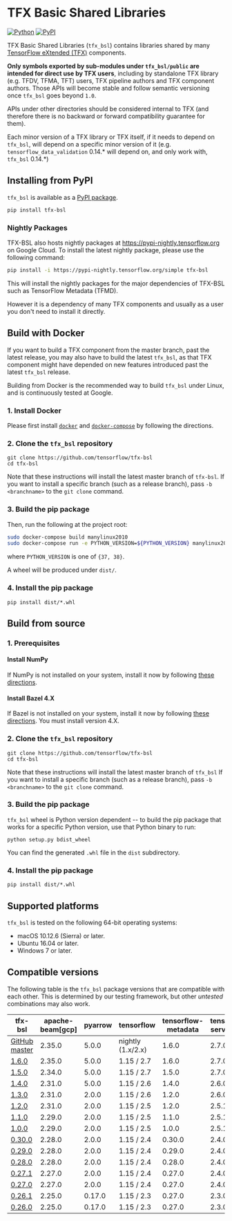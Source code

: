 # TFX Basic Shared Libraries

[![Python](https://img.shields.io/badge/python%20-3.7%7C3.8-blue)](https://github.com/tensorflow/tfx-bsl)
[![PyPI](https://badge.fury.io/py/tfx-bsl.svg)](https://badge.fury.io/py/tfx-bsl)

TFX Basic Shared Libraries (`tfx_bsl`) contains libraries shared by many
[TensorFlow eXtended (TFX)](https://www.tensorflow.org/tfx) components.

__Only symbols exported by sub-modules under `tfx_bsl/public` are intended for
direct use by TFX users__, including by standalone TFX library (e.g. TFDV, TFMA,
TFT) users, TFX pipeline authors and TFX component authors. Those APIs will
become stable and follow semantic versioning once `tfx_bsl` goes beyond `1.0`.

APIs under other directories should be considered internal to TFX
(and therefore there is no backward or forward compatibility guarantee for
them).

Each minor version of a TFX library or TFX itself, if it needs to
depend on `tfx_bsl`, will depend on a specific minor version of it (e.g.
`tensorflow_data_validation` 0.14.\* will depend on, and only work with,
`tfx_bsl` 0.14.\*)

## Installing from PyPI

`tfx_bsl` is available as a [PyPI package](https://pypi.org/project/tfx-bsl/).

```bash
pip install tfx-bsl
```

### Nightly Packages

TFX-BSL also hosts nightly packages at https://pypi-nightly.tensorflow.org on
Google Cloud. To install the latest nightly package, please use the following
command:

```bash
pip install -i https://pypi-nightly.tensorflow.org/simple tfx-bsl
```

This will install the nightly packages for the major dependencies of TFX-BSL
such as TensorFlow Metadata (TFMD).

However it is a dependency of many TFX components and usually as a user you
don't need to install it directly.

## Build with Docker

If you want to build a TFX component from the master branch, past the latest
release, you may also have to build the latest `tfx_bsl`, as that TFX component
might have depended on new features introduced past the latest `tfx_bsl`
release.

Building from Docker is the recommended way to build `tfx_bsl` under Linux,
and is continuously tested at Google.

### 1. Install Docker

Please first install [`docker`](https://docs.docker.com/install/) and
[`docker-compose`](https://docs.docker.com/compose/install/) by following the
directions.

### 2. Clone the `tfx_bsl` repository

```shell
git clone https://github.com/tensorflow/tfx-bsl
cd tfx-bsl
```

Note that these instructions will install the latest master branch of `tfx-bsl`.
If you want to install a specific branch (such as a release branch), pass
`-b <branchname>` to the `git clone` command.

### 3. Build the pip package

Then, run the following at the project root:

```bash
sudo docker-compose build manylinux2010
sudo docker-compose run -e PYTHON_VERSION=${PYTHON_VERSION} manylinux2010
```
where `PYTHON_VERSION` is one of `{37, 38}`.

A wheel will be produced under `dist/`.

### 4. Install the pip package

```shell
pip install dist/*.whl
```

## Build from source

### 1. Prerequisites

#### Install NumPy

If NumPy is not installed on your system, install it now by following [these
directions](https://www.scipy.org/scipylib/download.html).

#### Install Bazel 4.X

If Bazel is not installed on your system, install it now by following [these
directions](https://bazel.build/versions/master/docs/install.html). You must
install version 4.X.


### 2. Clone the `tfx_bsl` repository

```shell
git clone https://github.com/tensorflow/tfx-bsl
cd tfx-bsl
```

Note that these instructions will install the latest master branch of `tfx_bsl`
If you want to install a specific branch (such as a release branch),
pass `-b <branchname>` to the `git clone` command.

### 3. Build the pip package

`tfx_bsl` wheel is Python version dependent -- to build the pip package that
works for a specific Python version, use that Python binary to run:
```shell
python setup.py bdist_wheel
```

You can find the generated `.whl` file in the `dist` subdirectory.

### 4. Install the pip package

```shell
pip install dist/*.whl
```

## Supported platforms

`tfx_bsl` is tested on the following 64-bit operating systems:

  * macOS 10.12.6 (Sierra) or later.
  * Ubuntu 16.04 or later.
  * Windows 7 or later.


## Compatible versions

The following table is the `tfx_bsl` package versions that are compatible with
each other. This is determined by our testing framework, but other *untested*
combinations may also work.

tfx-bsl                                                                         | apache-beam[gcp] | pyarrow  | tensorflow        | tensorflow-metadata | tensorflow-serving-api |
------------------------------------------------------------------------------- | -----------------| ---------|-------------------|---------------------|------------------------|
[GitHub master](https://github.com/tensorflow/tfx-bsl/blob/master/RELEASE.md)   | 2.35.0           | 5.0.0    | nightly (1.x/2.x) | 1.6.0               | 2.7.0                  |
[1.6.0](https://github.com/tensorflow/tfx-bsl/blob/v1.6.0/RELEASE.md)           | 2.35.0           | 5.0.0    | 1.15 / 2.7        | 1.6.0               | 2.7.0                  |
[1.5.0](https://github.com/tensorflow/tfx-bsl/blob/v1.4.0/RELEASE.md)           | 2.34.0           | 5.0.0    | 1.15 / 2.7        | 1.5.0               | 2.7.0                  |
[1.4.0](https://github.com/tensorflow/tfx-bsl/blob/v1.4.0/RELEASE.md)           | 2.31.0           | 5.0.0    | 1.15 / 2.6        | 1.4.0               | 2.6.0                  |
[1.3.0](https://github.com/tensorflow/tfx-bsl/blob/v1.3.0/RELEASE.md)           | 2.31.0           | 2.0.0    | 1.15 / 2.6        | 1.2.0               | 2.6.0                  |
[1.2.0](https://github.com/tensorflow/tfx-bsl/blob/v1.2.0/RELEASE.md)           | 2.31.0           | 2.0.0    | 1.15 / 2.5        | 1.2.0               | 2.5.1                  |
[1.1.0](https://github.com/tensorflow/tfx-bsl/blob/v1.1.0/RELEASE.md)           | 2.29.0           | 2.0.0    | 1.15 / 2.5        | 1.1.0               | 2.5.1                  |
[1.0.0](https://github.com/tensorflow/tfx-bsl/blob/v1.0.0/RELEASE.md)           | 2.29.0           | 2.0.0    | 1.15 / 2.5        | 1.0.0               | 2.5.1                  |
[0.30.0](https://github.com/tensorflow/tfx-bsl/blob/v0.30.0/RELEASE.md)         | 2.28.0           | 2.0.0    | 1.15 / 2.4        | 0.30.0              | 2.4.0                  |
[0.29.0](https://github.com/tensorflow/tfx-bsl/blob/v0.29.0/RELEASE.md)         | 2.28.0           | 2.0.0    | 1.15 / 2.4        | 0.29.0              | 2.4.0                  |
[0.28.0](https://github.com/tensorflow/tfx-bsl/blob/v0.28.0/RELEASE.md)         | 2.28.0           | 2.0.0    | 1.15 / 2.4        | 0.28.0              | 2.4.0                  |
[0.27.1](https://github.com/tensorflow/tfx-bsl/blob/v0.27.1/RELEASE.md)         | 2.27.0           | 2.0.0    | 1.15 / 2.4        | 0.27.0              | 2.4.0                  |
[0.27.0](https://github.com/tensorflow/tfx-bsl/blob/v0.27.0/RELEASE.md)         | 2.27.0           | 2.0.0    | 1.15 / 2.4        | 0.27.0              | 2.4.0                  |
[0.26.1](https://github.com/tensorflow/tfx-bsl/blob/v0.26.1/RELEASE.md)         | 2.25.0           | 0.17.0   | 1.15 / 2.3        | 0.27.0              | 2.3.0                  |
[0.26.0](https://github.com/tensorflow/tfx-bsl/blob/v0.26.0/RELEASE.md)         | 2.25.0           | 0.17.0   | 1.15 / 2.3        | 0.27.0              | 2.3.0                  |
